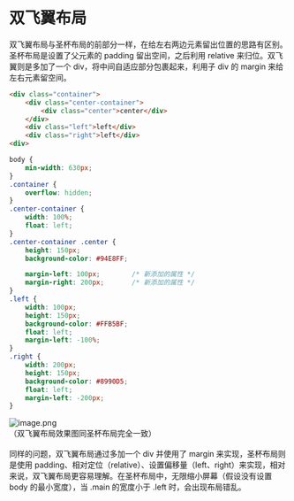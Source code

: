 # 双飞翼布局

双飞翼布局与圣杯布局的前部分一样，在给左右两边元素留出位置的思路有区别。圣杯布局是设置了父元素的 padding 留出空间，之后利用 relative 来归位。双飞翼则是多加了一个 div，将中间自适应部分包裹起来，利用子 div 的 margin 来给左右元素留空间。

```html
<div class="container">
    <div class="center-container">
        <div class="center">center</div>
    </div>
    <div class="left">left</div>
    <div class="right">left</div>
<div>
```
```css
body {
    min-width: 630px;
}
.container {
    overflow: hidden;
}
.center-container {
    width: 100%;
    float: left;
}
.center-container .center {
    height: 150px;
    background-color: #94E8FF;

    margin-left: 100px;        /* 新添加的属性 */
    margin-right: 200px;       /* 新添加的属性 */
}
.left {
    width: 100px;
    height: 150px;
    background-color: #FFB5BF;
    float: left;
    margin-left: -100%;
}
.right {
    width: 200px;
    height: 150px;
    background-color: #8990D5;
    float: left;
    margin-left: -200px;
}
```

![image.png](https://cdn.nlark.com/yuque/0/2020/png/649042/1583397995499-ae283e04-d7c5-4a18-9c21-5782bbd8b0c6.png#align=left&display=inline&height=318&name=image.png&originHeight=318&originWidth=1308&size=15819&status=done&style=none&width=1308)<br />（双飞翼布局效果图同圣杯布局完全一致）<br />
<br />同样的问题，双飞翼布局通过多加一个 div 并使用了 margin 来实现，圣杯布局则是使用 padding、相对定位（relative）、设置偏移量（left、right）来实现，相对来说，双飞翼布局更容易理解。在圣杯布局中，无限缩小屏幕（假设没有设置 body 的最小宽度），当 .main 的宽度小于 .left 时，会出现布局错乱。
